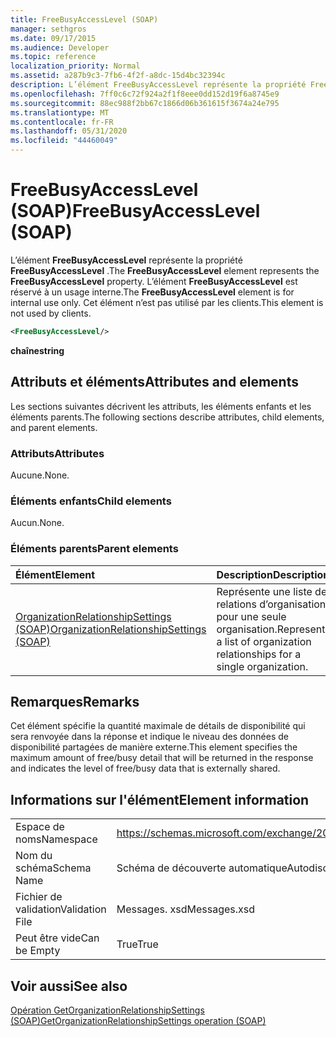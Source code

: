 ```yaml
---
title: FreeBusyAccessLevel (SOAP)
manager: sethgros
ms.date: 09/17/2015
ms.audience: Developer
ms.topic: reference
localization_priority: Normal
ms.assetid: a287b9c3-7fb6-4f2f-a8dc-15d4bc32394c
description: L’élément FreeBusyAccessLevel représente la propriété FreeBusyAccessLevel. L’élément FreeBusyAccessLevel est réservé à un usage interne. Cet élément n’est pas utilisé par les clients.
ms.openlocfilehash: 7ff0c6c72f924a2f1f8eee0dd152d19f6a8745e9
ms.sourcegitcommit: 88ec988f2bb67c1866d06b361615f3674a24e795
ms.translationtype: MT
ms.contentlocale: fr-FR
ms.lasthandoff: 05/31/2020
ms.locfileid: "44460049"
---
```

# <a name="freebusyaccesslevel-soap"></a><span data-ttu-id="ac024-105">FreeBusyAccessLevel (SOAP)</span><span class="sxs-lookup"><span data-stu-id="ac024-105">FreeBusyAccessLevel (SOAP)</span></span>

<span data-ttu-id="ac024-106">L’élément **FreeBusyAccessLevel** représente la propriété **FreeBusyAccessLevel** .</span><span class="sxs-lookup"><span data-stu-id="ac024-106">The **FreeBusyAccessLevel** element represents the **FreeBusyAccessLevel** property.</span></span> <span data-ttu-id="ac024-107">L’élément **FreeBusyAccessLevel** est réservé à un usage interne.</span><span class="sxs-lookup"><span data-stu-id="ac024-107">The **FreeBusyAccessLevel** element is for internal use only.</span></span> <span data-ttu-id="ac024-108">Cet élément n’est pas utilisé par les clients.</span><span class="sxs-lookup"><span data-stu-id="ac024-108">This element is not used by clients.</span></span> 
  
```XML
<FreeBusyAccessLevel/>
```

 <span data-ttu-id="ac024-109">**chaîne**</span><span class="sxs-lookup"><span data-stu-id="ac024-109">**string**</span></span>
## <a name="attributes-and-elements"></a><span data-ttu-id="ac024-110">Attributs et éléments</span><span class="sxs-lookup"><span data-stu-id="ac024-110">Attributes and elements</span></span>

<span data-ttu-id="ac024-111">Les sections suivantes décrivent les attributs, les éléments enfants et les éléments parents.</span><span class="sxs-lookup"><span data-stu-id="ac024-111">The following sections describe attributes, child elements, and parent elements.</span></span>
  
### <a name="attributes"></a><span data-ttu-id="ac024-112">Attributs</span><span class="sxs-lookup"><span data-stu-id="ac024-112">Attributes</span></span>

<span data-ttu-id="ac024-113">Aucune.</span><span class="sxs-lookup"><span data-stu-id="ac024-113">None.</span></span>
  
### <a name="child-elements"></a><span data-ttu-id="ac024-114">Éléments enfants</span><span class="sxs-lookup"><span data-stu-id="ac024-114">Child elements</span></span>

<span data-ttu-id="ac024-115">Aucun.</span><span class="sxs-lookup"><span data-stu-id="ac024-115">None.</span></span>
  
### <a name="parent-elements"></a><span data-ttu-id="ac024-116">Éléments parents</span><span class="sxs-lookup"><span data-stu-id="ac024-116">Parent elements</span></span>

|<span data-ttu-id="ac024-117">**Élément**</span><span class="sxs-lookup"><span data-stu-id="ac024-117">**Element**</span></span>|<span data-ttu-id="ac024-118">**Description**</span><span class="sxs-lookup"><span data-stu-id="ac024-118">**Description**</span></span>|
|:-----|:-----|
|[<span data-ttu-id="ac024-119">OrganizationRelationshipSettings (SOAP)</span><span class="sxs-lookup"><span data-stu-id="ac024-119">OrganizationRelationshipSettings (SOAP)</span></span>](organizationrelationshipsettings-soap.md) <br/> |<span data-ttu-id="ac024-120">Représente une liste de relations d’organisation pour une seule organisation.</span><span class="sxs-lookup"><span data-stu-id="ac024-120">Represents a list of organization relationships for a single organization.</span></span>  <br/> |
   
## <a name="remarks"></a><span data-ttu-id="ac024-121">Remarques</span><span class="sxs-lookup"><span data-stu-id="ac024-121">Remarks</span></span>

<span data-ttu-id="ac024-122">Cet élément spécifie la quantité maximale de détails de disponibilité qui sera renvoyée dans la réponse et indique le niveau des données de disponibilité partagées de manière externe.</span><span class="sxs-lookup"><span data-stu-id="ac024-122">This element specifies the maximum amount of free/busy detail that will be returned in the response and indicates the level of free/busy data that is externally shared.</span></span> 
  
## <a name="element-information"></a><span data-ttu-id="ac024-123">Informations sur l'élément</span><span class="sxs-lookup"><span data-stu-id="ac024-123">Element information</span></span>

|||
|:-----|:-----|
|<span data-ttu-id="ac024-124">Espace de noms</span><span class="sxs-lookup"><span data-stu-id="ac024-124">Namespace</span></span>  <br/> |https://schemas.microsoft.com/exchange/2010/Autodiscover  <br/> |
|<span data-ttu-id="ac024-125">Nom du schéma</span><span class="sxs-lookup"><span data-stu-id="ac024-125">Schema Name</span></span>  <br/> |<span data-ttu-id="ac024-126">Schéma de découverte automatique</span><span class="sxs-lookup"><span data-stu-id="ac024-126">Autodiscover schema</span></span>  <br/> |
|<span data-ttu-id="ac024-127">Fichier de validation</span><span class="sxs-lookup"><span data-stu-id="ac024-127">Validation File</span></span>  <br/> |<span data-ttu-id="ac024-128">Messages. xsd</span><span class="sxs-lookup"><span data-stu-id="ac024-128">Messages.xsd</span></span>  <br/> |
|<span data-ttu-id="ac024-129">Peut être vide</span><span class="sxs-lookup"><span data-stu-id="ac024-129">Can be Empty</span></span>  <br/> |<span data-ttu-id="ac024-130">True</span><span class="sxs-lookup"><span data-stu-id="ac024-130">True</span></span>  <br/> |
   
## <a name="see-also"></a><span data-ttu-id="ac024-131">Voir aussi</span><span class="sxs-lookup"><span data-stu-id="ac024-131">See also</span></span>



[<span data-ttu-id="ac024-132">Opération GetOrganizationRelationshipSettings (SOAP)</span><span class="sxs-lookup"><span data-stu-id="ac024-132">GetOrganizationRelationshipSettings operation (SOAP)</span></span>](getorganizationrelationshipsettings-operation-soap.md)

